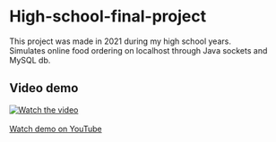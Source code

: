 # High-school-final-project

This project was made in 2021 during my high school years.<br>
Simulates online food ordering on localhost through Java sockets and MySQL db.<br>

## Video demo
[![Watch the video](https://img.youtube.com/vi/x0KUmu2s1Ig/0.jpg)](https://www.youtube.com/watch?v=x0KUmu2s1Ig)<br>
<br>
[Watch demo on YouTube](https://www.youtube.com/watch?v=x0KUmu2s1Ig)
